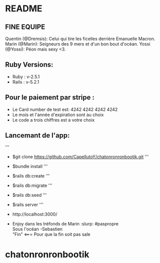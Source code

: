 # README
## FINE EQUIPE
  Quentin (@Dremsis): Celui qui tire les ficelles derrière Emanuelle Macron.
  Marin (@Marin): Seigneurs des 9 mers et d'un bon bout d'océan.
  Yossi (@Yossi): Péon mais sexy <3.
## Ruby Versions:

* Ruby : v-2.5.1
* Rails : v-5.2.1
## Pour le paiement par stripe :
* Le Card number de test est: 4242 4242 4242 4242
* Le mois et l'année d'expiration sont au choix
* Le code a trois chiffres est a votre choix
## Lancemant de l'app:
'''
* $git clone https://github.com/CapellutoY/chatonronronbootik.git
'''
* $bundle install
'''
* $rails db:create
'''
* $rails db:migrate
'''
* $rails db:seed
'''
* $rails server
'''
*  http://localhost:3000/

* Enjoy dans les tréfonds de Marin :slurp: #paspropre</br>
Sous l'océan -Sebastien</br>
"Fin" <=== Pour que la fin soit pas sale</br>
# chatonronronbootik
